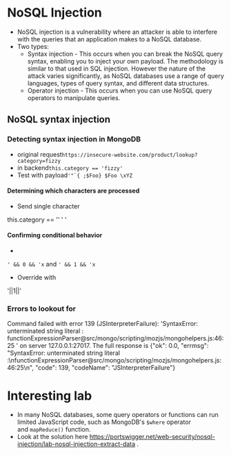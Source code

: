 # NoSQL Injection
- NoSQL injection is a vulnerability where an attacker is able to interfere with the queries that an application makes to a NoSQL database.
- Two types:
    -  Syntax injection - This occurs when you can break the NoSQL query syntax, enabling you to inject your own payload. The methodology is similar to that used in SQL injection. However the nature of the attack varies significantly, as NoSQL databases use a range of query languages, types of query syntax, and different data structures.
    - Operator injection - This occurs when you can use NoSQL query operators to manipulate queries.

## NoSQL syntax injection
### Detecting syntax injection in MongoDB

- original request`https://insecure-website.com/product/lookup?category=fizzy`
- in backend`this.category == 'fizzy'`
- Test with payload``'"`{ ;$Foo} $Foo \xYZ``

#### Determining which characters are processed
- Send single character <!--StartFragment-->

this.category == '' ' 	'

<!--EndFragment-->

#### Confirming conditional behavior
- <!--StartFragment-->

`' && 0 && 'x` and `' && 1 && 'x`

<!--EndFragment-->
- Override with <!--StartFragment-->

'||1||'

<!--EndFragment-->

### Errors to lookout for
<!--StartFragment-->

Command failed with error 139 (JSInterpreterFailure): 'SyntaxError: unterminated string literal : functionExpressionParser@src/mongo/scripting/mozjs/mongohelpers.js:46:25 ' on server 127.0.0.1:27017. The full response is {"ok": 0.0, "errmsg": "SyntaxError: unterminated string literal :\nfunctionExpressionParser@src/mongo/scripting/mozjs/mongohelpers.js:46:25\n", "code": 139, "codeName": "JSInterpreterFailure"}

<!--EndFragment-->

# Interesting lab
- In many NoSQL databases, some query operators or functions can run limited JavaScript code, such as MongoDB's `$where` operator and `mapReduce()` function.
- Look at the solution here https://portswigger.net/web-security/nosql-injection/lab-nosql-injection-extract-data .
